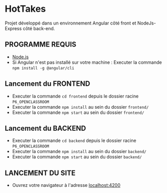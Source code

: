 # HotTakes
Projet développé dans un environnement Angular côté front et NodeJs-Express côté back-end.

## PROGRAMME REQUIS
* [Node.js](https://nodejs.org/fr/download/ "Lien de téléchargement officiel Node.js")
* Si Angular n'est pas installé sur votre machine : Executer la commande `npm install -g @angular/cli`


## Lancement du FRONTEND
* Executer la commande `cd frontend` depuis le dossier racine `P6_OPENCLASSROOM`
* Executer la commande `npm install` au sein du dossier `frontend/`
* Executer la commande `npm start` au sein du dossier `frontend/`

## Lancement du BACKEND
* Executer la commande `cd backend` depuis le dossier racine `P6_OPENCLASSROOM`
* Executer la commande `npm install` au sein du dossier `backend/`
* Executer la commande `npm start` au sein du dossier `backend/`

## LANCEMENT DU SITE
* Ouvrez votre navigateur à l'adresse [localhost:4200](http://localhost:4200/ "PORT LOCAL 4200")